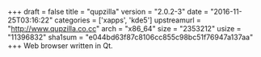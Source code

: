 +++
draft = false
title = "qupzilla"
version = "2.0.2-3"
date = "2016-11-25T03:16:22"
categories = ['xapps', 'kde5']
upstreamurl = "http://www.qupzilla.co.cc"
arch = "x86_64"
size = "2353212"
usize = "11396832"
sha1sum = "e044bd63f87c8106cc855c98bc51f76947a137aa"
+++
Web browser written in Qt.